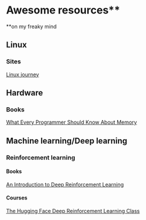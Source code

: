 # Awesome resources**
**on my freaky mind

## Linux
### Sites
[Linux journey](https://linuxjourney.com/)

## Hardware

### Books
[What Every Programmer Should Know About Memory](https://akkadia.org/drepper/cpumemory.pdf)

## Machine learning/Deep learning

### Reinforcement learning

#### Books
[An Introduction to Deep
Reinforcement Learning](https://arxiv.org/pdf/1811.12560.pdf)

#### Courses
[The Hugging Face Deep Reinforcement Learning Class](https://github.com/huggingface/deep-rl-class)